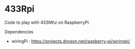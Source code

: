 433Rpi
======

Code to play with 433Mhz on RaspberryPi

Dependencies
* wiringPi : https://projects.drogon.net/raspberry-pi/wiringpi/

